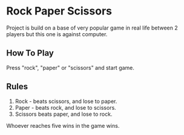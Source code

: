 # Rock Paper Scissors

Project is build on a base of very popular game in real life between 2 players but this one is against computer.

## How To Play

Press "rock", "paper" or "scissors" and start game.

## Rules

1. Rock - beats scissors, and lose to paper.
2. Paper - beats rock, and lose to scissors.
3. Scissors beats paper, and lose to rock.

Whoever reaches five wins in the game wins.
